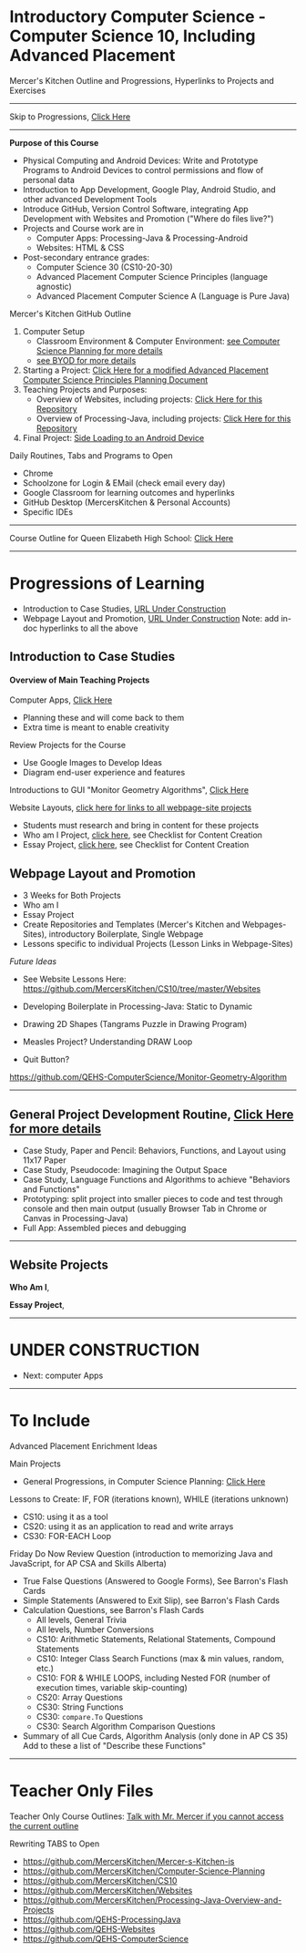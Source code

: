 # Introductory Computer Science - Computer Science 10, Including Advanced Placement
Mercer's Kitchen Outline and Progressions, Hyperlinks to Projects and Exercises

---

Skip to Progressions, <a href="https://github.com/MercersKitchen/Introductory-Computer-Science#progressions-of-learning">Click Here</a>

---

**Purpose of this Course**
- Physical Computing and Android Devices: Write and Prototype Programs to Android Devices to control permissions and flow of personal data
- Introduction to App Development, Google Play, Android Studio, and other advanced Development Tools
- Introduce GitHub, Version Control Software, integrating App Development with Websites and Promotion ("Where do files live?")
- Projects and Course work are in
  - Computer Apps: Processing-Java & Processing-Android
  - Websites: HTML & CSS
- Post-secondary entrance grades:
  - Computer Science 30 (CS10-20-30)
  - Advanced Placement Computer Science Principles (language agnostic)
  - Advanced Placement Computer Science A (Language is Pure Java)

Mercer's Kitchen GitHub Outline
1. Computer Setup
   - Classroom Environment & Computer Environment: <a href="https://github.com/MercersKitchen/Computer-Science-Planning">see Computer Science Planning for more details</a>
   - <a href="https://github.com/MercersKitchen/BYOD">see BYOD for more details</a>
2. Starting a Project: <a href="https://github.com/MercersKitchen/Computer-Science-Planning/tree/master/Projects/Introductory%20Presentation%20Guidance">
Click Here for a modified Advanced Placement Computer Science Principles Planning Document</a>
3. Teaching Projects and Purposes:
   - Overview of Websites, including projects: <a href="https://github.com/MercersKitchen/Websites">Click Here for this Repository</a>
   - Overview of Processing-Java, including projects: <a href="https://github.com/MercersKitchen/Processing-Java-Overview-and-Projects">Click Here for this Repository</a>
4. Final Project: <a href="https://github.com/MercersKitchen/Device-Sideloading-Android">Side Loading to an Android Device</a>

Daily Routines, Tabs and Programs to Open
  - Chrome
  - Schoolzone for Login & EMail (check email every day)
  - Google Classroom for learning outcomes and hyperlinks
  - GitHub Desktop (MercersKitchen & Personal Accounts)
  - Specific IDEs

---

Course Outline for Queen Elizabeth High School: <a href="https://drive.google.com/drive/folders/1LHADxLcS15QR3waLAjLSxxIXAZ0q7y33">Click Here</a>

---

# Progressions of Learning
- Introduction to Case Studies, <a href="">URL Under Construction</a>
- Webpage Layout and Promotion, <a href="">URL Under Construction</a>
Note: add in-doc hyperlinks to all the above

## Introduction to Case Studies

#### Overview of Main Teaching Projects

Computer Apps, <a href="https://github.com/MercersKitchen/Computer-Science-Planning/blob/master/Projects/Introductory%20Projects.txt">Click Here</a>
- Planning these and will come back to them
- Extra time is meant to enable creativity

Review Projects for the Course
- Use Google Images to Develop Ideas
- Diagram end-user experience and features

Introductions to GUI "Monitor Geometry Algorithms", <a href="https://github.com/QEHS-ComputerScience/Monitor-Geometry-Algorithm">Click Here</a>

Website Layouts, <a href="https://github.com/MercersKitchen/Webpages-Sites">click here for links to all webpage-site projects</a>
- Students must research and bring in content for these projects
- Who am I Project, <a href="https://github.com/QEHS-Websites/Who-Am-I">click here</a>, see Checklist for Content Creation
- Essay Project, <a href="https://github.com/QEHS-Websites/Essay-Project">click here</a>, see Checklist for Content Creation

## Webpage Layout and Promotion
- 3 Weeks for Both Projects
- Who am I
- Essay Project
- Create Repositories and Templates (Mercer's Kitchen and Webpages-Sites), introductory Boilerplate, Single Webpage
- Lessons specific to individual Projects (Lesson Links in Webpage-Sites)

*Future Ideas*
- See Website Lessons Here: https://github.com/MercersKitchen/CS10/tree/master/Websites

- Developing Boilerplate in Processing-Java: Static to Dynamic
- Drawing 2D Shapes (Tangrams Puzzle in Drawing Program)
- Measles Project? Understanding DRAW Loop
- Quit Button?

https://github.com/QEHS-ComputerScience/Monitor-Geometry-Algorithm

---

## General Project Development Routine, <a href="https://github.com/QEHS-ComputerScience/Project-Development-and-Resources">Click Here for more details</a>
- Case Study, Paper and Pencil: Behaviors, Functions, and Layout using 11x17 Paper
- Case Study, Pseudocode: Imagining the Output Space
- Case Study, Language Functions and Algorithms to achieve "Behaviors and Functions"
- Prototyping: split project into smaller pieces to code and test through console and then main output (usually Browser Tab in Chrome or Canvas in Processing-Java)
- Full App: Assembled pieces and debugging

---

## Website Projects

**Who Am I**, <a href=""></a>

**Essay Project**, <a href=""></a>

---

# UNDER CONSTRUCTION
- Next: computer Apps

---

# To Include

Advanced Placement Enrichment Ideas

Main Projects
- General Progressions, in Computer Science Planning: <a href="https://github.com/MercersKitchen/Computer-Science-Planning/tree/master/Projects">Click Here</a>

Lessons to Create: IF, FOR (iterations known), WHILE (iterations unknown)
- CS10: using it as a tool
- CS20: using it as an application to read and write arrays
- CS30: FOR-EACH Loop

Friday Do Now Review Question (introduction to memorizing Java and JavaScript, for AP CSA and Skills Alberta)
- True False Questions (Answered to Google Forms), See Barron's Flash Cards
- Simple Statements (Answered to Exit Slip), see Barron's Flash Cards
- Calculation Questions, see Barron's Flash Cards
  - All levels, General Trivia
  - All levels, Number Conversions
  - CS10: Arithmetic Statements, Relational Statements, Compound Statements
  - CS10: Integer Class Search Functions (max & min values, random, etc.)
  - CS10: FOR & WHILE LOOPS, including Nested FOR (number of execution times, variable skip-counting)
  - CS20: Array Questions
  - CS30: String Functions
  - CS30: `compare.To` Questions
  - CS30: Search Algorithm Comparison Questions
- Summary of all Cue Cards, Algorithm Analysis (only done in AP CS 35)
Add to these a list of "Describe these Functions"

 ---

# Teacher Only Files

Teacher Only Course Outlines: <a href="https://drive.google.com/drive/folders/1pEr3PWr12lc5OEj-lAOXBSp5x6kT2ELK">Talk with Mr. Mercer if you cannot access the current outline</a>

Rewriting TABS to Open
- https://github.com/MercersKitchen/Mercer-s-Kitchen-is
- https://github.com/MercersKitchen/Computer-Science-Planning
- https://github.com/MercersKitchen/CS10
- https://github.com/MercersKitchen/Websites
- https://github.com/MercersKitchen/Processing-Java-Overview-and-Projects
- https://github.com/QEHS-ProcessingJava
- https://github.com/QEHS-Websites
- https://github.com/QEHS-ComputerScience
